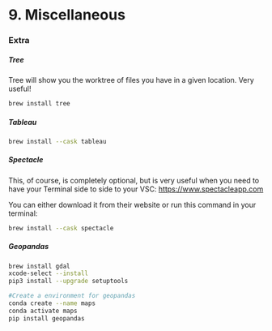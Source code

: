 # 9. Miscellaneous
### Extra

##### Tree
Tree will show you the worktree of files you have in a given location. Very useful!
```bash
brew install tree
```

##### Tableau
```bash
brew install --cask tableau
```
##### Spectacle
This, of course, is completely optional, but is very useful when you need to have your Terminal side to side to your VSC: https://www.spectacleapp.com

You can either download it from their website or run this command in your terminal:
```bash
brew install --cask spectacle
```
##### Geopandas

```bash
brew install gdal
xcode-select --install
pip3 install --upgrade setuptools

#Create a environment for geopandas
conda create --name maps
conda activate maps
pip install geopandas
```
